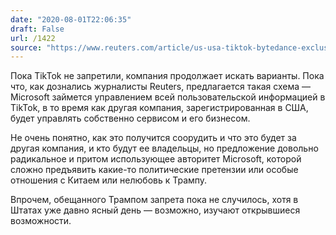 ```yaml
---
date: "2020-08-01T22:06:35"
draft: False
url: /1422
source: "https://www.reuters.com/article/us-usa-tiktok-bytedance-exclusive-idUSKBN24X3SK"
---
```


Пока TikTok не запретили, компания продолжает искать варианты. Пока что, как дознались журналисты Reuters, предлагается такая схема — Microsoft займется управлением всей пользовательской информацией в TikTok, в то время как другая компания, зарегистрированная в США, будет управлять собственно сервисом и его бизнесом. 

Не очень понятно, как это получится соорудить и что это будет за другая компания, и кто будут ее владельцы, но предложение довольно радикальное и притом использующее авторитет Microsoft, которой сложно предъявить какие-то политические претензии или особые отношения с Китаем или нелюбовь к Трампу. 

Впрочем, обещанного Трампом запрета пока не случилось, хотя в Штатах уже давно ясный день — возможно, изучают открывшиеся возможности.
